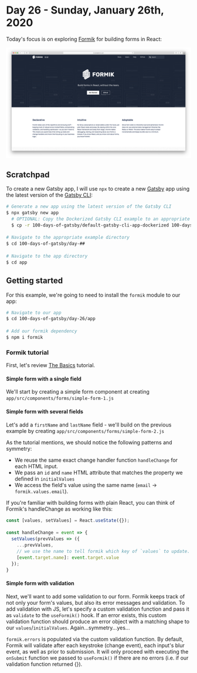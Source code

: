 # Day 26 - Sunday, January 26th, 2020

Today's focus is on exploring [Formik](https://jaredpalmer.com/formik) for building forms in React:

![screenshots/screenshot-00.png](screenshots/screenshot-00.png)

## Scratchpad

To create a new Gatsby app, I will use `npx` to create a new [Gatsby](https://www.gatsbyjs.com) app using the latest version of the [Gatsby CLI](https://www.gatsbyjs.com):

```sh
# Generate a new app using the latest version of the Gatsby CLI
$ npx gatsby new app
  # OPTIONAL: Copy the Dockerized Gatsby CLI example to an appropriate folder for a faster starting point
  $ cp -r 100-days-of-gatsby/default-gatsby-cli-app-dockerized 100-days-of-gatsby/day-##

# Navigate to the appropriate example directory
$ cd 100-days-of-gatsby/day-##

# Navigate to the app directory
$ cd app
```

## Getting started

For this example, we're going to need to install the `formik` module to our app:

```sh
# Navigate to our app
$ cd 100-days-of-gatsby/day-26/app

# Add our formik dependency
$ npm i formik
```

### Formik tutorial

First, let's review [The Basics](https://jaredpalmer.com/formik/docs/tutorial#the-basics) tutorial.

#### Simple form with a single field

We'll start by creating a simple form component at creating `app/src/components/forms/simple-form-1.js`

#### Simple form with several fields

Let's add a `firstName` and `lastName` field - we'll build on the previous example by creating `app/src/components/forms/simple-form-2.js`

As the tutorial mentions, we should notice the following patterns and symmetry:

+ We reuse the same exact change handler function `handleChange` for each HTML input.
+ We pass an `id` and `name` HTML attribute that matches the property we defined in `initialValues`
+ We access the field's value using the same name (`email` -> `formik.values.email`).

If you're familiar with building forms with plain React, you can think of Formik's handleChange as working like this:

```js
const [values, setValues] = React.useState({});

const handleChange = event => {
  setValues(prevValues => ({
    ...prevValues,
    // we use the name to tell formik which key of `values` to update.
    [event.target.name]: event.target.value
  });
}
```

#### Simple form with validation

Next, we'll want to add some validation to our form. Formik keeps track of not only your form's values, but also its error messages and validation. To add validation with JS, let's specify a custom validation function and pass it as `validate` to the `useFormik()` hook. If an error exists, this custom validation function should produce an error object with a matching shape to our `values`/`initialValues`. Again...symmetry...yes...

`formik.errors` is populated via the custom validation function. By default, Formik will validate after each keystroke (change event), each input's blur event, as well as prior to submission. It will only proceed with executing the `onSubmit` function we passed to `useFormik()` if there are no errors (i.e. if our validation function returned {}).
